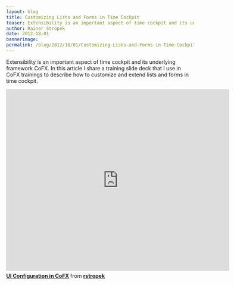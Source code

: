 ```yaml
---
layout: blog
title: Customizing Lists and Forms in Time Cockpit
teaser: Extensibility is an important aspect of time cockpit and its underlying framework CoFX. In this article I share a training slide deck that I use in CoFX trainings to describe how to customize and extend lists and forms in time cockpit.
author: Rainer Stropek
date: 2012-18-01
bannerimage: 
permalink: /blog/2012/10/01/Customizing-Lists-and-Forms-in-Time-Cockpit
---
```


<p xmlns="http://www.w3.org/1999/xhtml">Extensibility is an important aspect of time cockpit and its underlying framework CoFX. In this article I share a training slide deck that I use in CoFX trainings to describe how to customize and extend lists and forms in time cockpit.</p><iframe src="https://www.slideshare.net/slideshow/embed_code/14534661?rel=0" width="597" height="486" frameborder="0" marginwidth="0" marginheight="0" scrolling="no" style="border:1px solid #CCC;border-width:1px 1px 0;margin-bottom:5px" allowfullscreen="allowfullscreen" xmlns="http://www.w3.org/1999/xhtml"></iframe><div style="margin-bottom:5px" data-mce-style="margin-bottom: 5px;" xmlns="http://www.w3.org/1999/xhtml">
  <strong>
    <a href="http://www.slideshare.net/rstropek/ui-configuration-in-cofx" title="UI Configuration in CoFX" target="_blank">UI Configuration in CoFX</a>
  </strong> from <strong><a href="http://www.slideshare.net/rstropek" target="_blank">rstropek</a></strong></div>